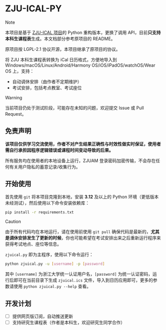 # ZJU-ICAL-PY

> [!NOTE]
> 本项目是基于 [ZJU-ICAL 项目](https://github.com/cxz66666/zju-ical)的 Python 重构版本，更换了调用 API，目前**只支持本科生课程表**生成。本文档部分参考原项目的 README。
>
> 原项目按 LGPL-2.1 协议开源，本项目继承了原项目的协议。

将 ZJU 本科生课程表转换为 iCal 日历格式，方便地导入到 Windows/macOS/Linux/Android/Harmony OS/iOS/iPadOS/watchOS/Wear OS 上，支持：

 - 自动调休安排（由作者不定期维护）
 - 考试安排，包括考点教室、考试座位

> [!WARNING]
> 当前项目仍处于测试阶段，可能存在未知的问题，欢迎提交 Issue 或 Pull Request。

## 免责声明

**该项目仅供学习交流使用，作者不对产生结果正确性与时效性做实时保证，使用者需自行承担因程序逻辑错误或课程时间变动导致的后果。**

所有服务均在使用者的本地设备上运行，ZJUAM 登录密码加密传输，不会存在任何有关用户隐私的蓄意记录/收集行为。

## 开始使用

首先使用 `git` 将本项目克隆到本地，安装 **3.12** 及以上的 Python 环境（更低版本未经测试），然后使用以下命令安装依赖库：

```sh
pip install -r requirements.txt
```

> [!CAUTION]
> 由于所有代码均在本地运行，请在使用前使用 `git pull` 确保代码是最新的，**尤其是调休安排发生了更新的时候**，你也可能希望在考试安排出来之后重新运行程序来获得考试地点、座位等信息。

`zjuical.py` 即为主程序，使用以下命令运行：

```sh
python zjuical.py -u [username] -p [password]
```

其中 `[username]` 为浙江大学统一认证用户名，`[password]` 为统一认证密码，运行后即可在当前目录下生成 `zjuical.ics` 文件，导入到日历应用即可，更多的参数请使用 `python zjuical.py --help` 查看。

## 开发计划

 - [ ] 提供网页版订阅，自动推送更新
 - [ ] 支持研究生课程表（作者是本科生，欢迎研究生同学合作）
